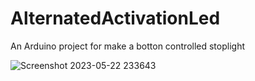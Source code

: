 # AlternatedActivationLed
An Arduino project for make a botton controlled stoplight

![Screenshot 2023-05-22 233643](https://github.com/k0m1d3v/AlternatedActivationLed/assets/86304359/2ed9bf26-9f68-4b4c-89c2-8dc9ab58b656)
